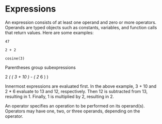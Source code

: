 # Expressions

An expression consists of at least one operand and zero or more operators. Operands are typed objects such as constants, variables, and function calls that return values. Here are some examples:

`47` 

`2 + 2` 

`cosine(3)`

Parentheses group subexpressions

2  _\( \( 3 + 10 \) - \( 2_  6 \) \)

Innermost expressions are evaluated first. In the above example, 3 + 10 and 2 \* 6 evaluate to 13 and 12, respectively. Then 12 is subtracted from 13, resulting in 1. Finally, 1 is multiplied by 2, resulting in 2.

An operator specifies an operation to be performed on its operand\(s\). Operators may have one, two, or three operands, depending on the operator.

